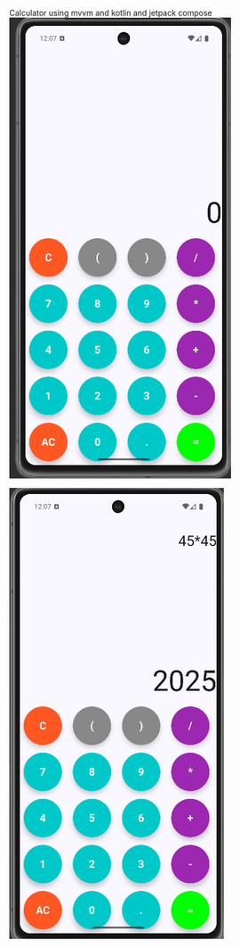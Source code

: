 Calculator using mvvm and kotlin and jetpack compose
<br>
![image alt](https://github.com/JAYYADAV077/Calculator_App/blob/main/Screenshot%202025-06-28%20120745.png?raw=true)

![image alt](https://github.com/JAYYADAV077/Calculator_App/blob/main/Screenshot%202025-06-28%20120758.png?raw=true)

